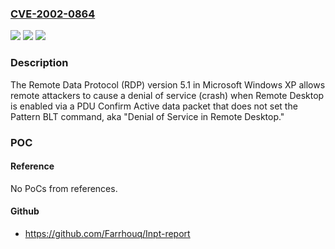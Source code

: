 ### [CVE-2002-0864](https://cve.mitre.org/cgi-bin/cvename.cgi?name=CVE-2002-0864)
![](https://img.shields.io/static/v1?label=Product&message=n%2Fa&color=blue)
![](https://img.shields.io/static/v1?label=Version&message=n%2Fa&color=blue)
![](https://img.shields.io/static/v1?label=Vulnerability&message=n%2Fa&color=brighgreen)

### Description

The Remote Data Protocol (RDP) version 5.1 in Microsoft Windows XP allows remote attackers to cause a denial of service (crash) when Remote Desktop is enabled via a PDU Confirm Active data packet that does not set the Pattern BLT command, aka "Denial of Service in Remote Desktop."

### POC

#### Reference
No PoCs from references.

#### Github
- https://github.com/Farrhouq/Inpt-report

